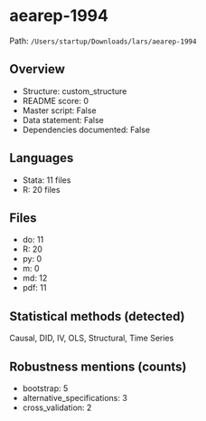 # aearep-1994

Path: `/Users/startup/Downloads/lars/aearep-1994`

## Overview
- Structure: custom_structure
- README score: 0
- Master script: False
- Data statement: False
- Dependencies documented: False

## Languages
- Stata: 11 files
- R: 20 files

## Files
- do: 11
- R: 20
- py: 0
- m: 0
- md: 12
- pdf: 11

## Statistical methods (detected)
Causal, DID, IV, OLS, Structural, Time Series

## Robustness mentions (counts)
- bootstrap: 5
- alternative_specifications: 3
- cross_validation: 2